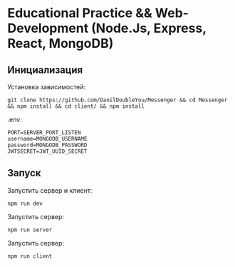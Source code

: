 # Educational Practice && Web-Development (Node.Js, Express, React, MongoDB)

## Инициализация

Установка зависимостей:
```
git clone https://github.com/DanilDoubleYou/Messenger && cd Messenger && npm install && cd client/ && npm install
```

.env:
```
PORT=SERVER_PORT_LISTEN
username=MONGODB_USERNAME
password=MONGODB_PASSWORD
JWTSECRET=JWT_UUID_SECRET
```

## Запуск

Запустить сервер и клиент:
```
npm run dev
```

Запустить сервер:
```
npm run server
```

Запустить сервер:
```
npm run client
```
